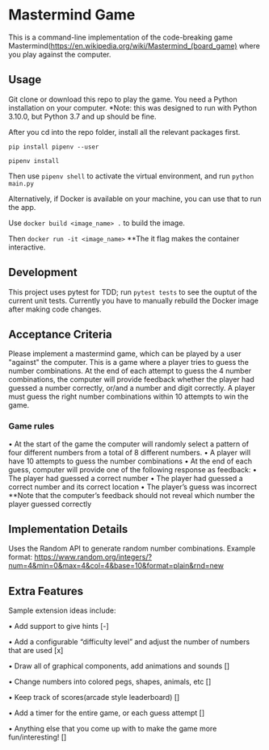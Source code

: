 # Mastermind Game

This is a command-line implementation of the code-breaking game Mastermind(https://en.wikipedia.org/wiki/Mastermind_(board_game) where you play against the computer.

## Usage

Git clone or download this repo to play the game. You need a Python installation on your computer. \*Note: this was designed to run with Python 3.10.0, but Python 3.7 and up should be fine.

After you cd into the repo folder, install all the relevant packages first.

`pip install pipenv --user`

`pipenv install`

Then use `pipenv shell` to activate the virtual environment, and run `python main.py`

Alternatively, if Docker is available on your machine, you can use that to run the app.

Use `docker build <image_name> .` to build the image.

Then `docker run -it <image_name>` \*\*The it flag makes the container interactive.

## Development

This project uses pytest for TDD; run `pytest tests` to see the ouptut of the current unit tests.
Currently you have to manually rebuild the Docker image after making code changes.

## Acceptance Criteria

Please implement a mastermind game, which can be played by a user "against" the computer. This is a game where a player tries to guess the number combinations. At the end of each attempt to guess the 4 number combinations, the computer will provide feedback whether the player had guessed a number correctly, or/and a number and digit correctly. A player must guess the right number combinations within 10 attempts to win the game.

### Game rules

• At the start of the game the computer will randomly select a pattern of four different numbers from a total of 8 different numbers.
• A player will have 10 attempts to guess the number combinations
• At the end of each guess, computer will provide one of the following response
as feedback:
• The player had guessed a correct number
• The player had guessed a correct number and its correct location
• The player’s guess was incorrect
\*\*Note that the computer’s feedback should not reveal which number the player guessed correctly

## Implementation Details

Uses the Random API to generate random number combinations.
Example format: https://www.random.org/integers/?num=4&min=0&max=4&col=4&base=10&format=plain&rnd=new

## Extra Features

Sample extension ideas include:

• Add support to give hints [-]

• Add a configurable “difficulty level” and adjust the number of numbers that are used [x]

• Draw all of graphical components, add animations and sounds []

• Change numbers into colored pegs, shapes, animals, etc []

• Keep track of scores(arcade style leaderboard) []

• Add a timer for the entire game, or each guess attempt []

• Anything else that you come up with to make the game more fun/interesting! []
